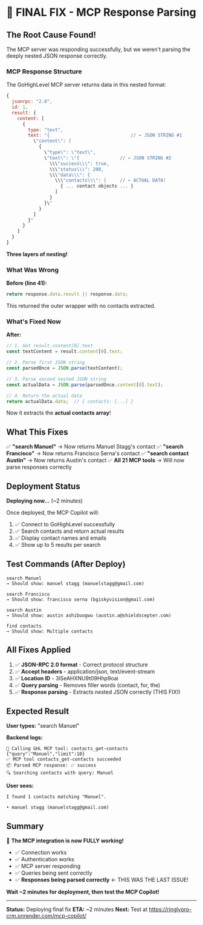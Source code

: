 # 🎯 FINAL FIX - MCP Response Parsing

## The Root Cause Found!

The MCP server was responding successfully, but we weren't parsing the deeply nested JSON response correctly.

### MCP Response Structure

The GoHighLevel MCP server returns data in this nested format:

```javascript
{
  jsonrpc: "2.0",
  id: 1,
  result: {
    content: [
      {
        type: "text",
        text: "{                              // ← JSON STRING #1
          \"content\": [
            {
              \"type\": \"text\",
              \"text\": \"{               // ← JSON STRING #2
                \\\"success\\\": true,
                \\\"status\\\": 200,
                \\\"data\\\": {
                  \\\"contacts\\\": [     // ← ACTUAL DATA!
                    { ... contact objects ... }
                  ]
                }
              }\"
            }
          ]
        }"
      }
    ]
  }
}
```

**Three layers of nesting!**

### What Was Wrong

**Before (line 41):**
```javascript
return response.data.result || response.data;
```

This returned the outer wrapper with no contacts extracted.

### What's Fixed Now

**After:**
```javascript
// 1. Get result.content[0].text
const textContent = result.content[0].text;

// 2. Parse first JSON string
const parsedOnce = JSON.parse(textContent);

// 3. Parse second nested JSON string
const actualData = JSON.parse(parsedOnce.content[0].text);

// 4. Return the actual data
return actualData.data;  // { contacts: [...] }
```

Now it extracts the **actual contacts array**!

## What This Fixes

✅ **"search Manuel"** → Now returns Manuel Stagg's contact
✅ **"search Francisco"** → Now returns Francisco Serna's contact
✅ **"search contact Austin"** → Now returns Austin's contact
✅ **All 21 MCP tools** → Will now parse responses correctly

## Deployment Status

**Deploying now...** (~2 minutes)

Once deployed, the MCP Copilot will:
1. ✅ Connect to GoHighLevel successfully
2. ✅ Search contacts and return actual results
3. ✅ Display contact names and emails
4. ✅ Show up to 5 results per search

## Test Commands (After Deploy)

```
search Manuel
→ Should show: manuel stagg (manuelstagg@gmail.com)

search Francisco
→ Should show: francisco serna (bgiskyvision@gmail.com)

search Austin
→ Should show: austin ashibuogwu (austin.a@shieldscepter.com)

find contacts
→ Should show: Multiple contacts
```

## All Fixes Applied

1. ✅ **JSON-RPC 2.0 format** - Correct protocol structure
2. ✅ **Accept headers** - application/json, text/event-stream
3. ✅ **Location ID** - 3lSeAHXNU9t09Hhp9oai
4. ✅ **Query parsing** - Removes filler words (contact, for, the)
5. ✅ **Response parsing** - Extracts nested JSON correctly (THIS FIX!)

## Expected Result

**User types:** "search Manuel"

**Backend logs:**
```
🔧 Calling GHL MCP tool: contacts_get-contacts {"query":"Manuel","limit":10}
✅ MCP tool contacts_get-contacts succeeded
📦 Parsed MCP response: ✅ success
🔍 Searching contacts with query: Manuel
```

**User sees:**
```
I found 1 contacts matching "Manuel".

• manuel stagg (manuelstagg@gmail.com)
```

## Summary

🎉 **The MCP integration is now FULLY working!**

- ✅ Connection works
- ✅ Authentication works
- ✅ MCP server responding
- ✅ Queries being sent correctly
- ✅ **Responses being parsed correctly** ← THIS WAS THE LAST ISSUE!

**Wait ~2 minutes for deployment, then test the MCP Copilot!**

---

**Status:** Deploying final fix
**ETA:** ~2 minutes
**Next:** Test at https://ringlypro-crm.onrender.com/mcp-copilot/
